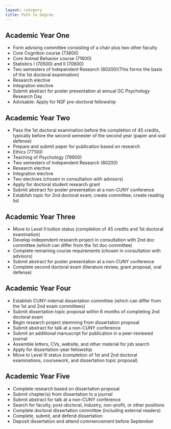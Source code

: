 ```yaml
---
layout: category
title: Path to Degree
---
```


## Academic Year One
- Form advising committee consisting of a chair plus two other faculty
- Core Cognition course (73800)
- Core Animal Behavior course (71600)
- Statistics I (70500) and II (70600)
- Two semesters of Independent Research (80200)(This forms the basis of the 1st doctoral examination)
- Research elective
- Integration elective
- Submit abstract for poster presentation at annual GC Psychology Research Day
- Advisable:  Apply for NSF pre-doctoral fellowship

## Academic Year Two
- Pass the 1st doctoral examination before the completion of 45 credits, typically before the second semester of the second year (paper and oral defense)
- Prepare and submit paper for publication based on research
- Ethics (77100)
- Teaching of Psychology (79900)
- Two semesters of Independent Research (80200)
- Research elective
- Integration elective
- Two electives (chosen in consultation with advisors)
- Apply for doctoral student research grant
- Submit abstract for poster presentation at a non-CUNY conference
- Establish topic for 2nd doctoral exam; create committee; create reading list

## Academic Year Three
- Move to Level II tuition status (completion of 45 credits and 1st doctoral examination)
- Develop independent research project in consultation with 2nd doc committee (which can differ from the 1st doc committee)
- Complete remaining course requirements (chosen in consultation with advisors)
- Submit abstract for poster presentation at a non-CUNY conference
- Complete second doctoral exam (literature review, grant proposal, oral defense)

## Academic Year Four
- Establish CUNY-internal dissertation committee (which can differ from the 1st and 2nd exam committees)
- Submit dissertation topic proposal within 6 months of completing 2nd doctoral exam
- Begin research project stemming from dissertation proposal
- Submit abstract for talk at a non-CUNY conference
- Submit an additional manuscript for publication in a peer-reviewed journal
- Assemble letters, CVs, website, and other material for job search
- Apply for dissertation-year fellowship
- Move to Level III status (completion of 1st and 2nd doctoral examinations, coursework, and dissertation topic proposal)

## Academic Year Five
- Complete research based on dissertation proposal
- Submit chapter(s) from dissertation to a journal
- Submit abstract for talk at a non-CUNY conference
- Search for faculty, post-doctoral, industry, non-profit, or other positions
- Complete doctoral dissertation committee (including external readers)
- Complete, submit, and defend dissertation
- Deposit dissertation and attend commencement before September
